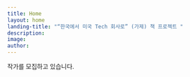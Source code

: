 ```yaml
---
title: Home
layout: home
landing-title: "“한국에서 미국 Tech 회사로” (가제) 책 프로젝트 "
description: 
image: 
author: 
---
```


작가를 모집하고 있습니다.
